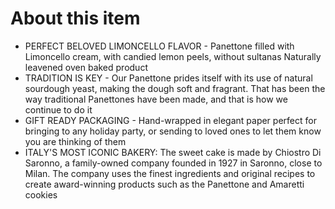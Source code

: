 # **About this item**

- PERFECT BELOVED LIMONCELLO FLAVOR - Panettone filled with Limoncello cream, with candied lemon peels, without sultanas Naturally leavened oven baked product
- TRADITION IS KEY - Our Panettone prides itself with its use of natural sourdough yeast, making the dough soft and fragrant. That has been the way traditional Panettones have been made, and that is how we continue to do it
- GIFT READY PACKAGING - Hand-wrapped in elegant paper perfect for bringing to any holiday party, or sending to loved ones to let them know you are thinking of them
- ITALY'S MOST ICONIC BAKERY: The sweet cake is made by Chiostro Di Saronno, a family-owned company founded in 1927 in Saronno, close to Milan. The company uses the finest ingredients and original recipes to create award-winning products such as the Panettone and Amaretti cookies
